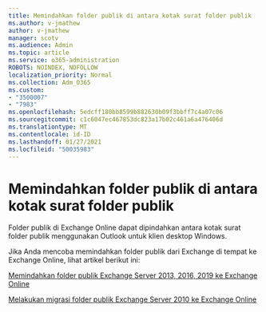 ```yaml
---
title: Memindahkan folder publik di antara kotak surat folder publik
ms.author: v-jmathew
author: v-jmathew
manager: scotv
ms.audience: Admin
ms.topic: article
ms.service: o365-administration
ROBOTS: NOINDEX, NOFOLLOW
localization_priority: Normal
ms.collection: Adm_O365
ms.custom:
- "3500007"
- "7983"
ms.openlocfilehash: 5edcff180bb8599b882630b09f3bbff7c4a07c06
ms.sourcegitcommit: c1c6047ec467853dc823a17b02c461a6a476406d
ms.translationtype: MT
ms.contentlocale: id-ID
ms.lasthandoff: 01/27/2021
ms.locfileid: "50035983"
---
```

# <a name="move-public-folders-between-public-folder-mailboxes"></a>Memindahkan folder publik di antara kotak surat folder publik

Folder publik di Exchange Online dapat dipindahkan antara kotak surat folder publik menggunakan Outlook untuk klien desktop Windows.

Jika Anda mencoba memindahkan folder publik dari Exchange di tempat ke Exchange Online, lihat artikel berikut ini:

[Memindahkan folder publik Exchange Server 2013, 2016, 2019 ke Exchange Online](https://aka.ms/ModernPFToEXO)

[Melakukan migrasi folder publik Exchange Server 2010 ke Exchange Online](https://aka.ms/LegacyPFToEXO)
